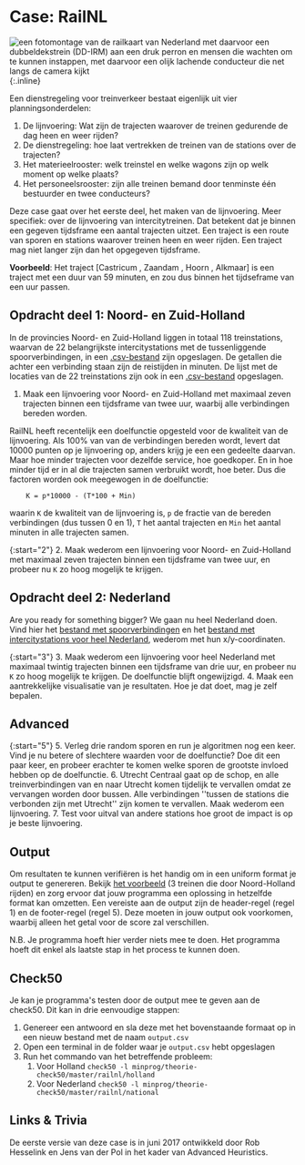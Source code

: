 # Case: RailNL
![een fotomontage van de railkaart van Nederland met daarvoor een dubbeldekstrein (DD-IRM) aan een druk perron en mensen die wachten om te kunnen instappen, met daarvoor een olijk lachende conducteur die net langs de camera kijkt](Railnl.jpg){:.inline}

Een dienstregeling voor treinverkeer bestaat eigenlijk uit vier planningsonderdelen:

1. De lijnvoering: Wat zijn de trajecten waarover de treinen gedurende de dag heen en weer rijden?
2. De dienstregeling: hoe laat vertrekken de treinen van de stations over de trajecten?
3. Het materieelrooster: welk treinstel en welke wagons zijn op welk moment op welke plaats?
4. Het personeelsrooster: zijn alle treinen bemand door tenminste één bestuurder en twee conducteurs?

Deze case gaat over het eerste deel, het maken van de lijnvoering. Meer specifiek: over de lijnvoering van intercitytreinen. Dat betekent dat je binnen een gegeven tijdsframe een aantal trajecten uitzet.
Een traject is een route van sporen en stations waarover treinen heen en weer rijden. Een traject mag niet langer zijn dan het opgegeven tijdsframe.

**Voorbeeld**: Het traject [Castricum , Zaandam , Hoorn , Alkmaar] is een traject met een duur van 59 minuten, en zou dus binnen het tijdseframe van een uur passen.


## Opdracht deel 1: Noord- en Zuid-Holland
In de provincies Noord- en Zuid-Holland liggen in totaal 118 treinstations, waarvan de 22 belangrijkste intercitystations met de tussenliggende spoorverbindingen, in een [.csv-bestand](ConnectiesHolland.csv) zijn opgeslagen.
De getallen die achter een verbinding staan zijn de reistijden in minuten.
De lijst met de locaties van de 22 treinstations zijn ook in een [.csv-bestand](StationsHolland.csv) opgeslagen.

1. Maak een lijnvoering voor Noord- en Zuid-Holland met maximaal zeven trajecten binnen een tijdsframe van twee uur, waarbij alle verbindingen bereden worden.

RailNL heeft recentelijk een doelfunctie opgesteld voor de kwaliteit van de lijnvoering.
Als 100% van van de verbindingen bereden wordt, levert dat 10000 punten op je lijnvoering op, anders krijg je een een gedeelte daarvan.
Maar hoe minder trajecten voor dezelfde service, hoe goedkoper.
En in hoe minder tijd er in al die trajecten samen verbruikt wordt, hoe beter.
Dus die factoren worden ook meegewogen in de doelfunctie:

        K = p*10000 - (T*100 + Min)

waarin `K` de kwaliteit van de lijnvoering is, `p` de fractie van de bereden verbindingen (dus tussen 0 en 1), `T` het aantal trajecten en `Min` het aantal minuten in alle trajecten samen.

{:start="2"}
2. Maak wederom een lijnvoering voor Noord- en Zuid-Holland met maximaal zeven trajecten binnen een tijdsframe van twee uur, en probeer nu `K` zo hoog mogelijk te krijgen.


## Opdracht deel 2: Nederland
Are you ready for something bigger? We gaan nu heel Nederland doen. Vind hier het [bestand met spoorverbindingen](ConnectiesNationaal.csv) en het [bestand met intercitystations voor heel Nederland](StationsNationaal.csv), wederom met hun x/y-coordinaten.

{:start="3"}
3. Maak wederom een lijnvoering voor heel Nederland met maximaal twintig trajecten binnen een tijdsframe van drie uur, en probeer nu `K` zo hoog mogelijk te krijgen. De doelfunctie blijft ongewijzigd.
4. Maak een aantrekkelijke visualisatie van je resultaten. Hoe je dat doet, mag je zelf bepalen.


## Advanced

{:start="5"}
5. Verleg drie random sporen en run je algoritmen nog een keer. Vind je nu betere of slechtere waarden voor de doelfunctie? Doe dit een paar keer, en probeer erachter te komen welke sporen de grootste invloed hebben op de doelfunctie.
6. Utrecht Centraal gaat op de schop, en alle treinverbindingen van en naar Utrecht komen tijdelijk te vervallen omdat ze vervangen worden door bussen. Alle verbindingen ''tussen de stations die verbonden zijn met Utrecht'' zijn komen te vervallen. Maak wederom een lijnvoering.
7. Test voor uitval van andere stations hoe groot de impact is op je beste lijnvoering.


## Output
Om resultaten te kunnen verifiëren is het handig om in een uniform format je output te genereren.
Bekijk [het voorbeeld](example_output.csv) (3 treinen die door Noord-Holland rijden) en zorg ervoor dat jouw programma een oplossing in hetzelfde format kan omzetten.
Een vereiste aan de output zijn de header-regel (regel 1) en de footer-regel (regel 5).
Deze moeten in jouw output ook voorkomen, waarbij alleen het getal voor de score zal verschillen.

N.B. Je programma hoeft hier verder niets mee te doen. Het programma hoeft dit enkel als laatste stap in het process te kunnen doen.


## Check50
Je kan je programma's testen door de output mee te geven aan de check50. Dit kan in drie eenvoudige stappen:

1. Genereer een antwoord en sla deze met het bovenstaande formaat op in een nieuw bestand met de naam `output.csv`
2. Open een terminal in de folder waar je `output.csv` hebt opgeslagen
3. Run het commando van het betreffende probleem:
    1. Voor Holland `check50 -l minprog/theorie-check50/master/railnl/holland`
    2. Voor Nederland `check50 -l minprog/theorie-check50/master/railnl/national`


##  Links & Trivia
De eerste versie van deze case is in juni 2017 ontwikkeld door Rob Hesselink en Jens van der Pol in het kader van Advanced Heuristics.
